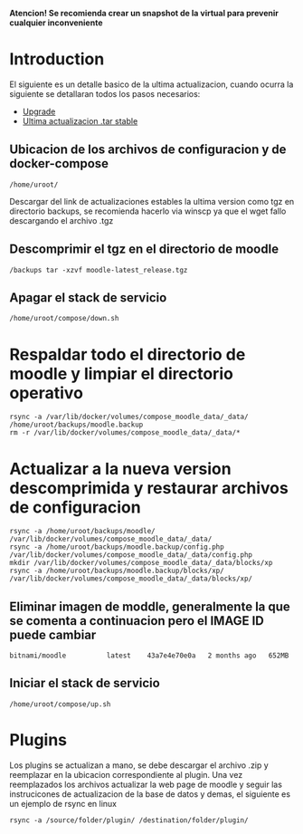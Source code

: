 **Atencion! Se recomienda crear un snapshot de la virtual para prevenir cualquier inconveniente**

# Introduction 
El siguiente es un detalle basico de la ultima actualizacion, cuando ocurra la siguiente se detallaran todos los pasos necesarios:

- [Upgrade](https://docs.bitnami.com/aws/apps/moodle/administration/upgrade/)
- [Ultima actualizacion .tar stable](https://download.moodle.org/releases/latest/)

## Ubicacion de los archivos de configuracion y de docker-compose
```
/home/uroot/
```
Descargar del link de actualizaciones estables la ultima version como tgz en directorio backups, se recomienda hacerlo via winscp ya que el wget fallo descargando el archivo .tgz

## Descomprimir el tgz en el directorio de moodle
```
/backups tar -xzvf moodle-latest_release.tgz
```
## Apagar el stack de servicio
```
/home/uroot/compose/down.sh
```
# Respaldar todo el directorio de moodle y limpiar el directorio operativo
```
rsync -a /var/lib/docker/volumes/compose_moodle_data/_data/ /home/uroot/backups/moodle.backup
rm -r /var/lib/docker/volumes/compose_moodle_data/_data/*
```
# Actualizar a la nueva version descomprimida y restaurar archivos de configuracion
```
rsync -a /home/uroot/backups/moodle/ /var/lib/docker/volumes/compose_moodle_data/_data/
rsync -a /home/uroot/backups/moodle.backup/config.php /var/lib/docker/volumes/compose_moodle_data/_data/config.php
mkdir /var/lib/docker/volumes/compose_moodle_data/_data/blocks/xp
rsync -a /home/uroot/backups/moodle.backup/blocks/xp/ /var/lib/docker/volumes/compose_moodle_data/_data/blocks/xp/
```
## Eliminar imagen de moddle, generalmente la que se comenta a continuacion pero el IMAGE ID puede cambiar
```
bitnami/moodle          latest    43a7e4e70e0a   2 months ago   652MB
```
## Iniciar el stack de servicio
```
/home/uroot/compose/up.sh
```

# Plugins
Los plugins se actualizan a mano, se debe descargar el archivo .zip y reemplazar en la ubicacion correspondiente al plugin.
Una vez reemplazados los archivos actualizar la web page de moodle y seguir las instrucicones de actualizacion de la base de datos y demas, el siguiente es un ejemplo de rsync en linux
```
rsync -a /source/folder/plugin/ /destination/folder/plugin/
```
